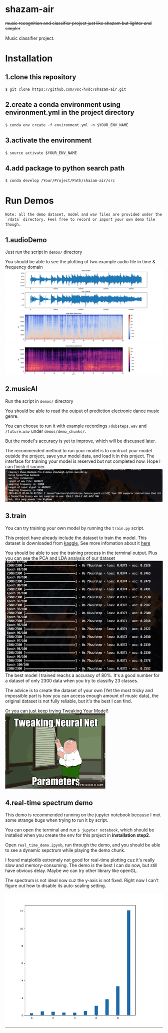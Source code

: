 # shazam-air
~~music recognition and classifier project just like shazam but lighter and simpler~~

Music classifier project.


# Installation
## 1.clone this repository
`$ git clone https://github.com/vsc-hvdc/shazam-air.git`
## 2.create a conda environment using environment.yml in the project directory
`$ conda env create -f environment.yml -n $YOUR_ENV_NAME`
## 3.activate the environment
`$ source activate $YOUR_ENV_NAME`
## 4.add package to python search path
`$ conda develop /Your/Project/Path/shazam-air/src`

# Run Demos
    Note: all the demo dataset, model and wav files are provided under the `/data` directory. Feel free to record or import your own demo file though.
    
## 1.audioDemo
Just run the script in `demos/` directory

You should be able to see the plotting of two example audio file in time & frequency domain
![raw](asset/raw_chunk.png)
![rec](asset/rec_chunk.png)
![raw_spec](asset/raw_spec.png)
![rec_spec](asset/rec_spec.png)
## 2.musicAI
Run the script in `demos/` directory

You should be able to read the output of prediction electronic dance music genre.

You can choose to run it with example recordings `/dubsteps.wav` and `/future.wav` under `demos/demo_chunks/`.

But the model's accuracy is yet to improve, which will be discussed later.

The recommended method to run your model is to contruct your model outside the project, save your model data, and load it in this project. The interface for training your model is reserved but not completed now. Hope I can finish it sooner.
![predict](asset/predict.png)
## 3.train
You can try training your own model by running the `train.py` script.

This project have already include the dataset to train the model. This dataset is downloaded from [kaggle](https://en.wikipedia.org/wiki/Kaggle), See more infomation about it [here](https://www.kaggle.com/caparrini/beatsdataset)

You should be able to see the training process in the terminal output. Plus you can see the PCA and LDA analysis of our dataset
![training process](asset/train.png)
The best model I trained reachs a accuracy of 80%. It's a good number for a dataset of only 2300 data when you try to classifiy 23 classes.

The advice is to create the dataset of your own (Yet the most tricky and impossible part is how you can access enough amount of music data), the original dataset is not fully reliable, but it's the best I can find.

Or you can just keep trying Tweaking Your Model!
![](asset/meme.gif)
## 4.real-time spectrum demo
This demo is recommended running on the jupyter notebook because I met some strange bugs when trying to run it by script.

You can open the terminal and run 
`$ jupyter notebook`, which should be installed when you create the env for this project in **installation step2**.

Open `real_time_demo.ipynb`, run through the demo, and you should be able to see a dynamic sepctrum while playing the demo chunk.

I found matplotlib extremely not good for real-time plotting cuz it's really slow and memory-consuming. The demo is the best I can do now, but still have obvious delay. Maybe we can try other library like openGL.

The spectrum is not ideal now cuz the y-axis is not fixed. Right now I can't figure out how to disable its auto-scaling setting.

![REAL-TIME DEMO](asset/rt-spec.gif)
